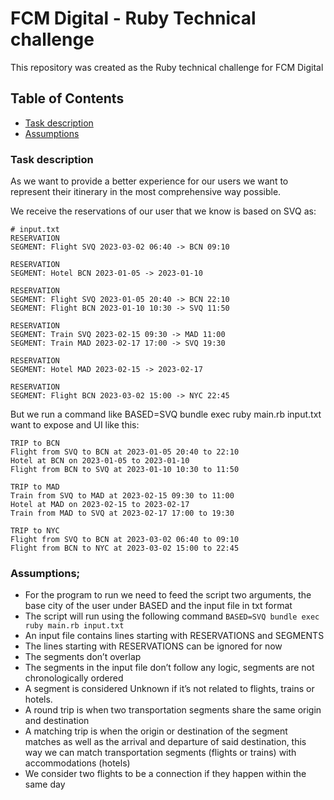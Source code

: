 # FCM Digital - Ruby Technical challenge

This repository was created as the Ruby technical challenge for FCM Digital

## Table of Contents
- [Task description](#task-description)
- [Assumptions](#assumptions)

### Task description 
As we want to provide a better experience for our users we want to represent their itinerary in the most comprehensive way possible.

We receive the reservations of our user that we know is based on SVQ as:
```
# input.txt
RESERVATION
SEGMENT: Flight SVQ 2023-03-02 06:40 -> BCN 09:10

RESERVATION
SEGMENT: Hotel BCN 2023-01-05 -> 2023-01-10

RESERVATION
SEGMENT: Flight SVQ 2023-01-05 20:40 -> BCN 22:10
SEGMENT: Flight BCN 2023-01-10 10:30 -> SVQ 11:50

RESERVATION
SEGMENT: Train SVQ 2023-02-15 09:30 -> MAD 11:00
SEGMENT: Train MAD 2023-02-17 17:00 -> SVQ 19:30

RESERVATION
SEGMENT: Hotel MAD 2023-02-15 -> 2023-02-17

RESERVATION
SEGMENT: Flight BCN 2023-03-02 15:00 -> NYC 22:45
```
But we run a command like BASED=SVQ bundle exec ruby main.rb input.txt want to expose and UI like this:
```
TRIP to BCN
Flight from SVQ to BCN at 2023-01-05 20:40 to 22:10
Hotel at BCN on 2023-01-05 to 2023-01-10
Flight from BCN to SVQ at 2023-01-10 10:30 to 11:50

TRIP to MAD
Train from SVQ to MAD at 2023-02-15 09:30 to 11:00
Hotel at MAD on 2023-02-15 to 2023-02-17
Train from MAD to SVQ at 2023-02-17 17:00 to 19:30

TRIP to NYC
Flight from SVQ to BCN at 2023-03-02 06:40 to 09:10
Flight from BCN to NYC at 2023-03-02 15:00 to 22:45
```
### Assumptions; 
- For the program to run we need to feed the script two arguments, the base city of the user under BASED and the input file in txt format
- The script will run using the following command
`BASED=SVQ bundle exec ruby main.rb input.txt`
- An input file contains lines starting with RESERVATIONS and SEGMENTS
- The lines starting with RESERVATIONS can be ignored for now
- The segments don’t overlap 
- The segments in the input file don’t follow any logic, segments are not chronologically ordered
- A segment is considered Unknown if it’s not related to flights, trains or hotels. 
- A round trip is when two transportation segments share the same origin and destination 
- A matching trip is when the origin or destination of the segment matches as well as the arrival and departure of said destination, this way we can match transportation segments (flights or trains) with accommodations (hotels) 
- We consider two flights to be a connection if they happen within the same day
